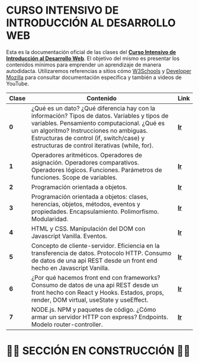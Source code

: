 # CURSO INTENSIVO DE INTRODUCCIÓN AL DESARROLLO WEB

Esta es la documentación oficial de las clases del [**Curso Intensivo de Introducción al Desarrollo Web**](https://www.instagram.com/p/CPZXQnFg4n6/). El objetivo del mismo es presentar los contenidos mínimos para emprender un aprendizaje de manera autodidacta. Utilizaremos referencias a sitios cómo [W3Schools](https://www.w3schools.com/js/) y [Developer Mozilla](https://developer.mozilla.org/es/docs/Web/JavaScript) para consultar documentación específica y también a videos de YouTube.

| Clase   | Contenido  | Link |
| -------- | ------------------------ | ----------|
| **0**     |    ¿Qué es un dato? ¿Qué diferencia hay con la información? Tipos de datos. Variables y tipos de variables. Pensamiento computacional. ¿Qué es un algoritmo? Instrucciones no ambiguas. Estructuras de control (if, switch/case) y estructuras de control iterativas (while, for). |[**Ir**](https://github.com/lucasdellasala/curso-intensivo/blob/main/clases/clase-00.md)|                                                                                
| **1** | Operadores aritméticos. Operadores de asignación. Operadores comparativos. Operadores lógicos. Funciones. Parámetros de funciones. Scope de variables.|[**Ir**](https://github.com/lucasdellasala/curso-intensivo/blob/main/clases/clase-01.md)|
| **2**   |    Programación orientada a objetos.                                                                                                         |[**Ir**](https://github.com/lucasdellasala/curso-intensivo/blob/main/clases/clase-02.md)|
| **3**   |      Programación orientada a objetos: clases, herencias, objetos, métodos, eventos y propiedades. Encapsulamiento. Polimorfismo. Modularidad.                                                                                                      |[**Ir**](https://github.com/lucasdellasala/curso-intensivo/blob/main/clases/clase-03.md)|
| **4**       |   HTML y CSS. Manipulación del DOM con Javascript Vanilla. Eventos.                                                                                      |[**Ir**](https://github.com/lucasdellasala/curso-intensivo/blob/main/clases/clase-04.md)|
| **5**   | Concepto de cliente-servidor. Eficiencia en la transferencia de datos. Protocolo HTTP. Consumo de datos de una api REST desde un front end hecho en Javascript Vanilla.                                                       |[**Ir**](https://github.com/lucasdellasala/curso-intensivo/blob/main/clases/clase-05.md)|
| **6**  |  ¿Por qué hacemos front end con frameworks? Consumo de datos de una api REST desde un front hecho con React y Hooks. Estados, props, render, DOM virtual, useState y useEffect.                    |[**Ir**](https://github.com/lucasdellasala/curso-intensivo/blob/main/clases/clase-06.md)|                                         
| **7** | NODE.js. NPM y paquetes de código. ¿Cómo armar un servidor HTTP con express? Endpoints. Modelo router-controller. |[**Ir**](https://github.com/lucasdellasala/curso-intensivo/blob/main/clases/clase-07.md)|   

# 🚧🚧 SECCIÓN EN CONSTRUCCIÓN 🚧🚧